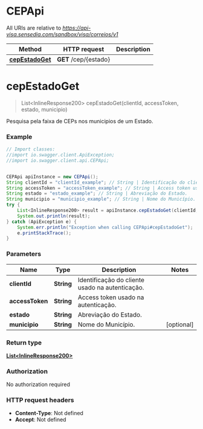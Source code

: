 # CEPApi

All URIs are relative to *https://api-visa.sensedia.com/sandbox/visa/correios/v1*

Method | HTTP request | Description
------------- | ------------- | -------------
[**cepEstadoGet**](CEPApi.md#cepEstadoGet) | **GET** /cep/{estado} | 


<a name="cepEstadoGet"></a>
# **cepEstadoGet**
> List&lt;InlineResponse200&gt; cepEstadoGet(clientId, accessToken, estado, municipio)



Pesquisa pela faixa de CEPs nos municipios de um Estado.

### Example
```java
// Import classes:
//import io.swagger.client.ApiException;
//import io.swagger.client.api.CEPApi;


CEPApi apiInstance = new CEPApi();
String clientId = "clientId_example"; // String | Identificação do cliente usado na autenticação.
String accessToken = "accessToken_example"; // String | Access token usado na autenticação.
String estado = "estado_example"; // String | Abreviação do Estado.
String municipio = "municipio_example"; // String | Nome do Município.
try {
    List<InlineResponse200> result = apiInstance.cepEstadoGet(clientId, accessToken, estado, municipio);
    System.out.println(result);
} catch (ApiException e) {
    System.err.println("Exception when calling CEPApi#cepEstadoGet");
    e.printStackTrace();
}
```

### Parameters

Name | Type | Description  | Notes
------------- | ------------- | ------------- | -------------
 **clientId** | **String**| Identificação do cliente usado na autenticação. |
 **accessToken** | **String**| Access token usado na autenticação. |
 **estado** | **String**| Abreviação do Estado. |
 **municipio** | **String**| Nome do Município. | [optional]

### Return type

[**List&lt;InlineResponse200&gt;**](InlineResponse200.md)

### Authorization

No authorization required

### HTTP request headers

 - **Content-Type**: Not defined
 - **Accept**: Not defined

